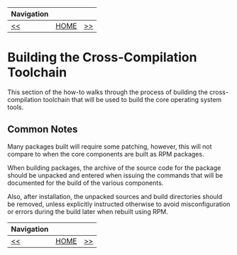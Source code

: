 | Navigation |||
| --- | --- | ---: |
| [<<](./IgnoringPreFinalSWTests.md) | [HOME](./README.md) | [>>](./CrossCompileGNUFile.md) |

# Building the Cross-Compilation Toolchain

This section of the how-to walks through the process of building the cross-compilation toolchain that will be used to
build the core operating system tools.

## Common Notes

Many packages built will require some patching, however, this will not compare to when the core components are built as
RPM packages.

When building packages, the archive of the source code for the package should be unpacked and entered when issuing the
commands that will be documented for the build of the various components.

Also, after installation, the unpacked sources and build directories should be removed, unless explicitly instructed
otherwise to avoid misconfiguration or errors during the build later when rebuilt using RPM.

| Navigation |||
| --- | --- | ---: |
| [<<](./IgnoringPreFinalSWTests.md) | [HOME](./README.md) | [>>](./CrossCompileGNUFile.md) |
